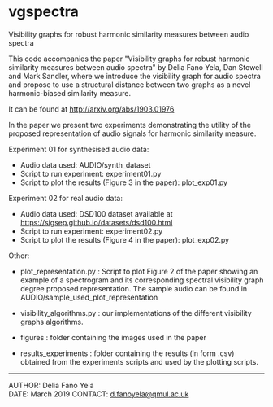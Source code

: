 # vgspectra
Visibility graphs for robust harmonic similarity measures between audio spectra

This code accompanies the paper "Visibility graphs for robust harmonic similarity measures between audio spectra" by Delia Fano Yela, Dan Stowell and Mark Sandler, where we introduce the visibility graph for audio spectra and propose to use a structural distance between two graphs as a novel harmonic-biased similarity measure.

It can be found at http://arxiv.org/abs/1903.01976 

In the paper we present two experiments demonstrating the utility of the proposed representation of audio signals for harmonic similarity measure.

Experiment 01 for synthesised audio data:
 - Audio data used: AUDIO/synth_dataset
 - Script to run experiment: experiment01.py
 - Script to plot the results (Figure 3 in the paper): plot_exp01.py

Experiment 02 for real audio data:
- Audio data used: DSD100 dataset available at https://sigsep.github.io/datasets/dsd100.html
- Script to run experiment: experiment02.py
- Script to plot the results (Figure 4 in the paper): plot_exp02.py


Other:
- plot_representation.py : Script to plot Figure 2 of the paper showing an example of a spectrogram and its corresponding spectral visibility graph degree proposed representation. The sample audio can be found in AUDIO/sample_used_plot_representation

- visibility_algorithms.py : our implementations of the different visibility graphs algorithms.

- figures : folder containing the images used in the paper

- results_experiments : folder containing the results (in form .csv) obtained from the experiments scripts and used by the plotting scripts.

------------------------------------------------------------------------------
AUTHOR: Delia Fano Yela  
DATE: March 2019
CONTACT: d.fanoyela@qmul.ac.uk  
